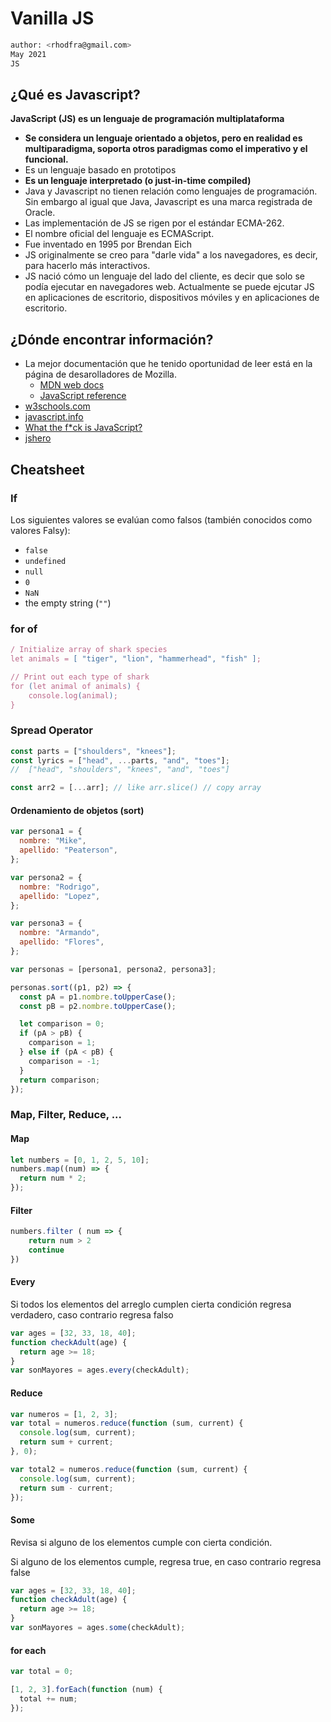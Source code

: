 # Vanilla JS

```sh
author: <rhodfra@gmail.com>
May 2021
JS
```

## ¿Qué es Javascript?

**JavaScript (JS) es un lenguaje de programación multiplataforma**

- **Se considera un lenguaje orientado a objetos, pero en realidad es multiparadigma, soporta otros paradigmas como el imperativo y el funcional.**
- Es un lenguaje basado en prototipos
- **Es un lenguaje interpretado (o just-in-time compiled)**
- Java y Javascript no tienen relación como lenguajes de programación. Sin embargo al igual que Java, Javascript es una marca registrada de Oracle.
- Las implementación de JS se rigen por el estándar ECMA-262.
- El nombre oficial del lenguaje es ECMAScript.
- Fue inventado en 1995 por Brendan Eich
- JS originalmente se creo para "darle vida" a los navegadores, es decir, para hacerlo más interactivos.
- JS nació cómo un lenguaje del lado del cliente, es decir que solo se podía ejecutar en navegadores web. Actualmente se puede ejcutar JS en aplicaciones de escritorio, dispositivos móviles y en aplicaciones de escritorio.

## ¿Dónde encontrar información?

- La mejor documentación que he tenido oportunidad de leer está en la página de desarolladores de Mozilla.
  - [MDN web docs](https://developer.mozilla.org/en-US/docs/Web/JavaScript)
  - [JavaScript reference](https://developer.mozilla.org/en-US/docs/Web/JavaScript/Reference)
- [w3schools.com](https://www.w3schools.com/Js/)
- [javascript.info](https://javascript.info/)
- [What the f\*ck is JavaScript?](https://github.com/denysdovhan/wtfjs)
- [jshero](https://www.jshero.net/en/success.html)

## Cheatsheet

### If

Los siguientes valores se evalúan como falsos (también conocidos como valores Falsy):

- `false`
- `undefined`
- `null`
- `0`
- `NaN`
- the empty string (`""`)

### for of

```js
/ Initialize array of shark species
let animals = [ "tiger", "lion", "hammerhead", "fish" ];

// Print out each type of shark
for (let animal of animals) {
    console.log(animal);
}
```


### Spread Operator

```js
const parts = ["shoulders", "knees"];
const lyrics = ["head", ...parts, "and", "toes"];
//  ["head", "shoulders", "knees", "and", "toes"]

const arr2 = [...arr]; // like arr.slice() // copy array
```

#### Ordenamiento de objetos (sort)

```js
var persona1 = {
  nombre: "Mike",
  apellido: "Peaterson",
};

var persona2 = {
  nombre: "Rodrigo",
  apellido: "Lopez",
};

var persona3 = {
  nombre: "Armando",
  apellido: "Flores",
};

var personas = [persona1, persona2, persona3];

personas.sort((p1, p2) => {
  const pA = p1.nombre.toUpperCase();
  const pB = p2.nombre.toUpperCase();

  let comparison = 0;
  if (pA > pB) {
    comparison = 1;
  } else if (pA < pB) {
    comparison = -1;
  }
  return comparison;
});
```

### Map, Filter, Reduce, ...


#### Map

```js
let numbers = [0, 1, 2, 5, 10];
numbers.map((num) => {
  return num * 2;
});
```

#### Filter

```js
numbers.filter ( num => {
	return num > 2
	continue
})
```

#### Every

Si todos los elementos del arreglo cumplen cierta condición regresa verdadero, caso contrario regresa falso

```js
var ages = [32, 33, 18, 40];
function checkAdult(age) {
  return age >= 18;
}
var sonMayores = ages.every(checkAdult);
```

#### Reduce

```js
var numeros = [1, 2, 3];
var total = numeros.reduce(function (sum, current) {
  console.log(sum, current);
  return sum + current;
}, 0);

var total2 = numeros.reduce(function (sum, current) {
  console.log(sum, current);
  return sum - current;
});
```

#### Some

Revisa si alguno de los elementos cumple con cierta condición.

Si alguno de los elementos cumple, regresa true, en caso contrario regresa false

```js
var ages = [32, 33, 18, 40];
function checkAdult(age) {
  return age >= 18;
}
var sonMayores = ages.some(checkAdult);
```

#### for each

```js
var total = 0;

[1, 2, 3].forEach(function (num) {
  total += num;
});
```